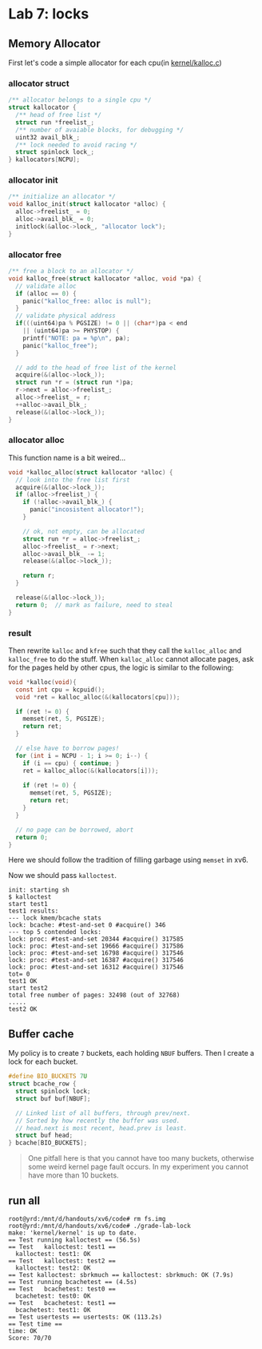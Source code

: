 # Lab 7: locks

## Memory Allocator
First let's code a simple allocator for each cpu(in <a href="../kernel/kalloc.c">kernel/kalloc.c</a>)

### allocator struct
```c
/** allocator belongs to a single cpu */
struct kallocator {
  /** head of free list */
  struct run *freelist_;
  /** number of avaiable blocks, for debugging */
  uint32 avail_blk_;
  /** lock needed to avoid racing */
  struct spinlock lock_;
} kallocators[NCPU];
```
### allocator init
```c
/** initialize an allocator */
void kalloc_init(struct kallocator *alloc) {
  alloc->freelist_ = 0;
  alloc->avail_blk_ = 0;
  initlock(&alloc->lock_, "allocator lock");
}
```

### allocator free
```c
/** free a block to an allocator */
void kalloc_free(struct kallocator *alloc, void *pa) {
  // validate alloc
  if (alloc == 0) {
    panic("kalloc_free: alloc is null");
  }
  // validate physical address
  if(((uint64)pa % PGSIZE) != 0 || (char*)pa < end 
    || (uint64)pa >= PHYSTOP) {
    printf("NOTE: pa = %p\n", pa);
    panic("kalloc_free");
  }

  // add to the head of free list of the kernel 
  acquire(&(alloc->lock_));
  struct run *r = (struct run *)pa;
  r->next = alloc->freelist_;
  alloc->freelist_ = r;
  ++alloc->avail_blk_;
  release(&(alloc->lock_));
}
```

### allocator alloc
This function name is a bit weired...
```c
void *kalloc_alloc(struct kallocator *alloc) {
  // look into the free list first
  acquire(&(alloc->lock_));
  if (alloc->freelist_) {
    if (!alloc->avail_blk_) {
      panic("incosistent allocator!");
    }

    // ok, not empty, can be allocated
    struct run *r = alloc->freelist_;
    alloc->freelist_ = r->next;
    alloc->avail_blk_ -= 1; 
    release(&(alloc->lock_));

    return r;
  } 

  release(&(alloc->lock_));
  return 0;  // mark as failure, need to steal
}
```

### result
Then rewrite `kalloc` and `kfree` such that they call the `kalloc_alloc` and `kalloc_free` to 
do the stuff. When `kalloc_alloc` cannot allocate pages, ask for the pages held by other cpus,
the logic is similar to the following:
```c
void *kalloc(void){
  const int cpu = kcpuid();
  void *ret = kalloc_alloc(&(kallocators[cpu]));

  if (ret != 0) {
    memset(ret, 5, PGSIZE);
    return ret;
  }

  // else have to borrow pages!
  for (int i = NCPU - 1; i >= 0; i--) {
    if (i == cpu) { continue; }
    ret = kalloc_alloc(&(kallocators[i]));
    
    if (ret != 0) {
      memset(ret, 5, PGSIZE);
      return ret;
    } 
  }

  // no page can be borrowed, abort
  return 0;
}
```

Here we should follow the tradition of filling garbage using `memset` in xv6.

Now we should pass `kalloctest`.
```
init: starting sh
$ kalloctest
start test1
test1 results:
--- lock kmem/bcache stats
lock: bcache: #test-and-set 0 #acquire() 346
--- top 5 contended locks:
lock: proc: #test-and-set 20344 #acquire() 317585
lock: proc: #test-and-set 19666 #acquire() 317586
lock: proc: #test-and-set 16798 #acquire() 317546
lock: proc: #test-and-set 16387 #acquire() 317546
lock: proc: #test-and-set 16312 #acquire() 317546
tot= 0
test1 OK
start test2
total free number of pages: 32498 (out of 32768)
.....
test2 OK
```

## Buffer cache
My policy is to create `7` buckets, each holding `NBUF` buffers. Then I create a lock for each bucket.
```c
#define BIO_BUCKETS 7U
struct bcache_row {
  struct spinlock lock;
  struct buf buf[NBUF];

  // Linked list of all buffers, through prev/next.
  // Sorted by how recently the buffer was used.
  // head.next is most recent, head.prev is least.
  struct buf head;
} bcache[BIO_BUCKETS];
```

> One pitfall here is that you cannot have too many buckets, otherwise some weird 
> kernel page fault occurs. In my experiment you cannot have more than 10 buckets.

## run all
```
root@yrd:/mnt/d/handouts/xv6/code# rm fs.img
root@yrd:/mnt/d/handouts/xv6/code# ./grade-lab-lock
make: 'kernel/kernel' is up to date.
== Test running kalloctest == (56.5s) 
== Test   kalloctest: test1 == 
  kalloctest: test1: OK
== Test   kalloctest: test2 ==
  kalloctest: test2: OK
== Test kalloctest: sbrkmuch == kalloctest: sbrkmuch: OK (7.9s)
== Test running bcachetest == (4.5s)
== Test   bcachetest: test0 ==
  bcachetest: test0: OK
== Test   bcachetest: test1 ==
  bcachetest: test1: OK
== Test usertests == usertests: OK (113.2s)
== Test time ==
time: OK
Score: 70/70
```
